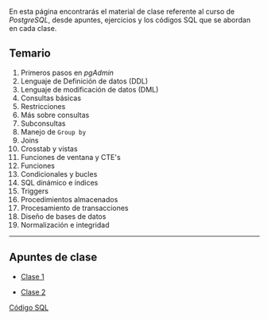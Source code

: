 En esta página encontrarás el material de clase referente al curso de _PostgreSQL_, desde apuntes, ejercicios y los códigos SQL que se abordan en cada clase.

## Temario
1. Primeros pasos en _pgAdmin_
2. Lenguaje de Definición de datos (DDL)
3. Lenguaje de modificación de datos (DML)
4. Consultas básicas
5. Restricciones 
6. Más sobre consultas
7. Subconsultas
8. Manejo de ``Group by``
9. Joins
10. Crosstab y vistas
11. Funciones de ventana y CTE's
12. Funciones
13. Condicionales y bucles
14. SQL dinámico e índices
15. Triggers
16. Procedimientos almacenados
17. Procesamiento de transacciones
18. Diseño de bases de datos
19. Normalización e integridad  

---

## Apuntes de clase

* [Clase 1](Clase1.md)

* [Clase 2]()

[Código SQL](Scripts_Clase/Clase2)

